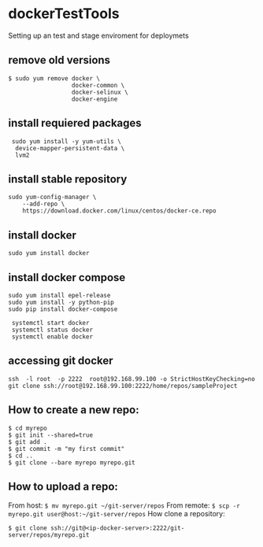 # dockerTestTools
Setting up an test and stage enviroment for deploymets

## remove old versions 
```
$ sudo yum remove docker \
                  docker-common \
                  docker-selinux \
                  docker-engine
```

## install requiered packages
```
 sudo yum install -y yum-utils \
  device-mapper-persistent-data \
  lvm2
```

## install stable repository
```
sudo yum-config-manager \
    --add-repo \
    https://download.docker.com/linux/centos/docker-ce.repo
```


## install docker
``` sudo yum install docker ```

## install docker compose
```
sudo yum install epel-release
sudo yum install -y python-pip
sudo pip install docker-compose

 systemctl start docker 
 systemctl status docker
 systemctl enable docker
```

## accessing git docker
```
ssh  -l root  -p 2222  root@192.168.99.100 -o StrictHostKeyChecking=no
git clone ssh://root@192.168.99.100:2222/home/repos/sampleProject

```

## How to create a new repo:
```
$ cd myrepo
$ git init --shared=true
$ git add .
$ git commit -m "my first commit"
$ cd ..
$ git clone --bare myrepo myrepo.git
```
## How to upload a repo:

From host:
```$ mv myrepo.git ~/git-server/repos```
From remote:
```$ scp -r myrepo.git user@host:~/git-server/repos```
How clone a repository:
```
$ git clone ssh://git@<ip-docker-server>:2222/git-server/repos/myrepo.git
```
